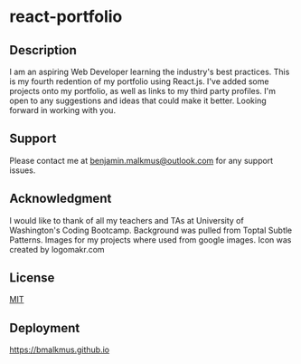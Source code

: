 # react-portfolio

## Description
I am an aspiring Web Developer learning the industry's best practices. This is my fourth redention of my portfolio using React.js. I've added some projects onto my portfolio, as well as links to my third party profiles. I'm open to any suggestions and ideas that could make it better. Looking forward in working with you.
## Support
Please contact me at benjamin.malkmus@outlook.com for any support issues.
## Acknowledgment
I would like to thank of all my teachers and TAs at University of Washington's Coding Bootcamp. 
Background was pulled from Toptal Subtle Patterns. Images for my projects where used from google images.
Icon was created by logomakr.com
## License
[MIT](https://choosealicense.com/licenses/mit/)
## Deployment
https://bmalkmus.github.io
